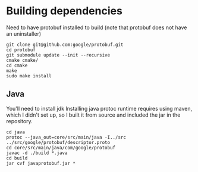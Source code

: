 # Building dependencies

Need to have protobuf installed to build (note that protobuf does not have an uninstaller)

```
git clone git@github.com:google/protobuf.git
cd protobuf
git submodule update --init --recursive
cmake cmake/
cd cmake
make
sudo make install
```



## Java

You'll need to install jdk
Installing java protoc runtime requires using maven, which I didn't set up, so I built it from source and included the jar in the repository.



```
cd java
protoc --java_out=core/src/main/java -I../src ../src/google/protobuf/descriptor.proto
cd core/src/main/java/com/google/protobuf
javac -d ./build *.java
cd build
jar cvf javaprotobuf.jar *
```

